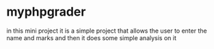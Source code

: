 # myphpgrader
in this mini project it is a simple project that allows the user to enter the name and marks and then it does some simple analysis on it
